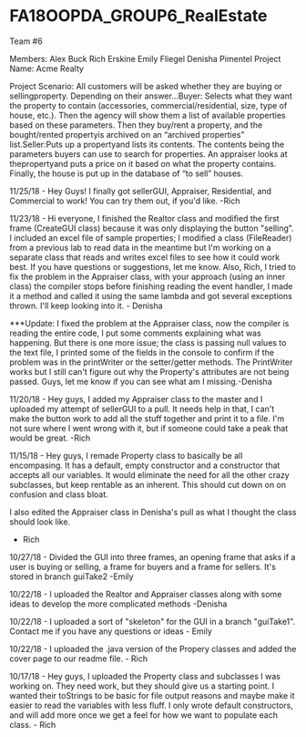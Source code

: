 # FA18OOPDA_GROUP6_RealEstate

Team #6 

Members:  Alex Buck
          Rich Erskine
          Emily Fliegel
          Denisha Pimentel
Project Name:
          Acme Realty

Project Scenario:
          All customers will be asked whether they are buying or sellingproperty. Depending on their answer...Buyer: Selects what they want the property to contain (accessories, commercial/residential, size, type of house, etc.). Then the agency will show them a list of available properties based on these parameters. Then they buy/rent a property, and the bought/rented propertyis archived on an “archived properties” list.Seller:Puts up a propertyand lists its contents. The contents being the parameters buyers can use to search for properties. An appraiser looks at thepropertyand puts a price on it based on what the property contains. Finally, the house is put up in the database of “to sell” houses.
          
11/25/18 - Hey Guys! I finally got sellerGUI, Appraiser, Residential, and Commercial to work! You can try them out, if you'd like.
-Rich
          
11/23/18 - Hi everyone, I finished the Realtor class and modified the first frame (CreateGUI class) because it was only displaying the button "selling". I included an excel file of sample properties; I modified a class (FileReader) from a previous lab to read data in the meantime but I'm working on a separate class that reads and writes excel files to see how it could work best. If you have questions or suggestions, let me know. Also, Rich, I tried to fix the problem in the Appraiser class, with your approach (using an inner class) the compiler stops before finishing reading the event handler, I made it a method and called it using the same lambda and got several exceptions thrown. I'll keep looking into it. - Denisha

***Update: I fixed the problem at the Appraiser class, now the compiler is reading the entire code, I put some comments   explaining what was happening. But there is one more issue; the class is passing null values to the text file, I printed some of the fields in the console to confirm if the problem was in the printWriter or the setter/getter methods. The PrintWriter works but I still can't figure out why the Property's attributes are not being passed. Guys, let me know if you can see what am I missing.-Denisha

11/20/18 - Hey guys, I added my Appraiser class to the master and I uploaded my attempt of sellerGUI to a pull. It needs help in that, I can't make the button work to add all the stuff together and print it to a file. I'm not sure where I went wrong with it, but if someone could take a peak that would be great.
-Rich
          
11/15/18 - Hey guys, I remade Property class to basically be all encompasing. It has a default, empty constructor and a constructor that accepts all our variables. It would eliminate the need for all the other crazy subclasses, but keep rentable as an inherent. This should cut down on on confusion and class bloat. 

I also edited the Appraiser class in Denisha's pull as what I thought the class should look like.
- Rich

10/27/18 - Divided the GUI into three frames, an opening frame that asks if a user is buying or selling, a frame for buyers and a frame for sellers. It's stored in branch guiTake2 -Emily 

10/22/18 - I uploaded the Realtor and Appraiser classes along with some ideas to develop the more complicated methods -Denisha

10/22/18 - I uploaded a sort of "skeleton" for the GUI in a branch "guiTake1". Contact me if you have any questions or ideas - Emily

10/22/18 - I uploaded the .java version of the Propery classes and added the cover page to our readme file. - Rich

10/17/18 - Hey guys, I uploaded the Property class and subclasses I was working on. They need work, but they should 
give us a starting point. I wanted their toStrings to be basic for file output reasons and maybe make it easier to
read the variables with less fluff. I only wrote default constructors, and will add more once we get a feel for how we 
want to populate each class. - Rich
